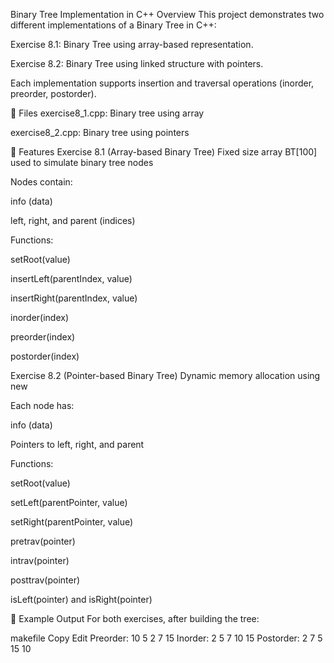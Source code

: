 Binary Tree Implementation in C++
Overview
This project demonstrates two different implementations of a Binary Tree in C++:

Exercise 8.1: Binary Tree using array-based representation.

Exercise 8.2: Binary Tree using linked structure with pointers.

Each implementation supports insertion and traversal operations (inorder, preorder, postorder).

📁 Files
exercise8_1.cpp: Binary tree using array

exercise8_2.cpp: Binary tree using pointers

🔧 Features
Exercise 8.1 (Array-based Binary Tree)
Fixed size array BT[100] used to simulate binary tree nodes

Nodes contain:

info (data)

left, right, and parent (indices)

Functions:

setRoot(value)

insertLeft(parentIndex, value)

insertRight(parentIndex, value)

inorder(index)

preorder(index)

postorder(index)

Exercise 8.2 (Pointer-based Binary Tree)
Dynamic memory allocation using new

Each node has:

info (data)

Pointers to left, right, and parent

Functions:

setRoot(value)

setLeft(parentPointer, value)

setRight(parentPointer, value)

pretrav(pointer)

intrav(pointer)

posttrav(pointer)

isLeft(pointer) and isRight(pointer)

🧪 Example Output
For both exercises, after building the tree:

makefile
Copy
Edit
Preorder: 10 5 2 7 15
Inorder: 2 5 7 10 15
Postorder: 2 7 5 15 10
